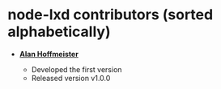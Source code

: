 node-lxd contributors (sorted alphabetically)
============================================

* **[Alan Hoffmeister](https://github.com/alanhoff)**

  * Developed the first version
  * Released version v1.0.0

